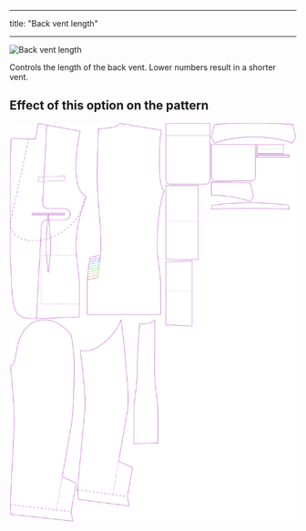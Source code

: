 ***

title: "Back vent length"

***

![Back vent length](backventlength.svg)

Controls the length of the back vent. Lower numbers result in a shorter vent.

## Effect of this option on the pattern

![This image shows the effect of this option by superimposing several variants that have a different value for this option](jaeger_backventlength_sample.svg "Effect of this option on the pattern")
